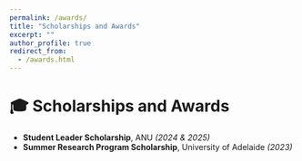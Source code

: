 ```yaml
---
permalink: /awards/
title: "Scholarships and Awards"
excerpt: ""
author_profile: true
redirect_from: 
  - /awards.html
---
```


# 🎓 Scholarships and Awards
- **Student Leader Scholarship**, ANU _(2024 & 2025)_
- **Summer Research Program Scholarship**, University of Adelaide _(2023)_ 